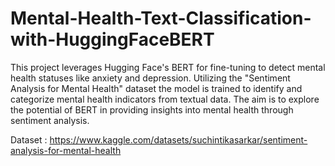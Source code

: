 # Mental-Health-Text-Classification-with-HuggingFaceBERT
This project leverages Hugging Face's BERT for fine-tuning to detect mental health statuses like anxiety and depression. Utilizing the "Sentiment Analysis for Mental Health" dataset the model is trained to identify and categorize mental health indicators from textual data. The aim is to explore the potential of BERT in providing insights into mental health through sentiment analysis.

Dataset : https://www.kaggle.com/datasets/suchintikasarkar/sentiment-analysis-for-mental-health
